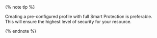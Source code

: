 {% note tip %}

Creating a pre-configured profile with full Smart Protection is preferable. This will ensure the highest level of security for your resource.

{% endnote %}
